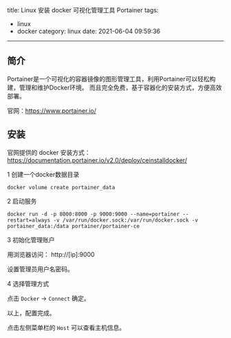 title: Linux 安装 docker 可视化管理工具 Portainer
tags:
  - linux
  - docker
category: linux
date: 2021-06-04 09:59:36
---

## 简介

Portainer是一个可视化的容器镜像的图形管理工具，利用Portainer可以轻松构建，管理和维护Docker环境。 而且完全免费，基于容器化的安装方式，方便高效部署。

官网：https://www.portainer.io/

## 安装

官网提供的 docker 安装方式： https://documentation.portainer.io/v2.0/deploy/ceinstalldocker/

1 创建一个docker数据目录

```
docker volume create portainer_data
```

2 启动服务
```
docker run -d -p 8000:8000 -p 9000:9000 --name=portainer --restart=always -v /var/run/docker.sock:/var/run/docker.sock -v portainer_data:/data portainer/portainer-ce
```

3 初始化管理账户

用浏览器访问： http://[ip]:9000

设置管理员用户名密码。

4 选择管理方式

点击 `Docker` -> `Connect` 确定。

以上，配置完成。

点击左侧菜单栏的 `Host` 可以查看主机信息。
